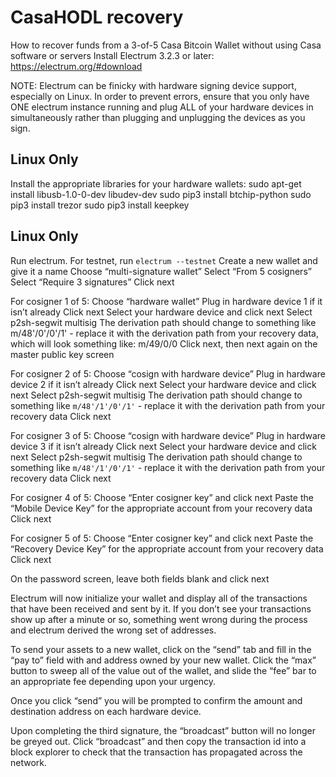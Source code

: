 # CasaHODL recovery

How to recover funds from a 3-of-5 Casa Bitcoin Wallet without using Casa software or servers
Install Electrum 3.2.3 or later: https://electrum.org/#download

NOTE: Electrum can be finicky with hardware signing device support, especially on Linux. In order to prevent errors, ensure that you only have ONE electrum instance running and plug ALL of your hardware devices in simultaneously rather than plugging and unplugging the devices as you sign.

## Linux Only

Install the appropriate libraries for your hardware wallets:
sudo apt-get install libusb-1.0-0-dev libudev-dev
sudo pip3 install btchip-python
sudo pip3 install trezor
sudo pip3 install keepkey

## Linux Only

Run electrum. For testnet, run `electrum --testnet`
Create a new wallet and give it a name
Choose “multi-signature wallet”
Select “From 5 cosigners”
Select “Require 3 signatures”
Click next

For cosigner 1 of 5:
Choose “hardware wallet”
Plug in hardware device 1 if it isn’t already
Click next
Select your hardware device and click next
Select p2sh-segwit multisig
The derivation path should change to something like m/48'/0'/0'/1' - replace it with the derivation path from your recovery data, which will look something like: m/49/0/0
Click next, then next again on the master public key screen

For cosigner 2 of 5:
Choose “cosign with hardware device”
Plug in hardware device 2 if it isn’t already
Click next
Select your hardware device and click next
Select p2sh-segwit multisig
The derivation path should change to something like `m/48'/1'/0'/1'` - replace it with the derivation path from your recovery data
Click next

For cosigner 3 of 5:
Choose “cosign with hardware device”
Plug in hardware device 3 if it isn’t already
Click next
Select your hardware device and click next
Select p2sh-segwit multisig
The derivation path should change to something like `m/48'/1'/0'/1'` - replace it with the derivation path from your recovery data
Click next

For cosigner 4 of 5:
Choose “Enter cosigner key” and click next
Paste the “Mobile Device Key” for the appropriate account from your recovery data
Click next

For cosigner 5 of 5:
Choose “Enter cosigner key” and click next
Paste the “Recovery Device Key” for the appropriate account from your recovery data
Click next

On the password screen, leave both fields blank and click next

Electrum will now initialize your wallet and display all of the transactions that have been received and sent by it. If you don’t see your transactions show up after a minute or so, something went wrong during the process and electrum derived the wrong set of addresses.

To send your assets to a new wallet, click on the “send” tab and fill in the “pay to” field with and address owned by your new wallet. Click the “max” button to sweep all of the value out of the wallet, and slide the “fee” bar to an appropriate fee depending upon your urgency.

Once you click “send” you will be prompted to confirm the amount and destination address on each hardware device.

Upon completing the third signature, the “broadcast” button will no longer be greyed out. Click “broadcast” and then copy the transaction id into a block explorer to check that the transaction has propagated across the network.
